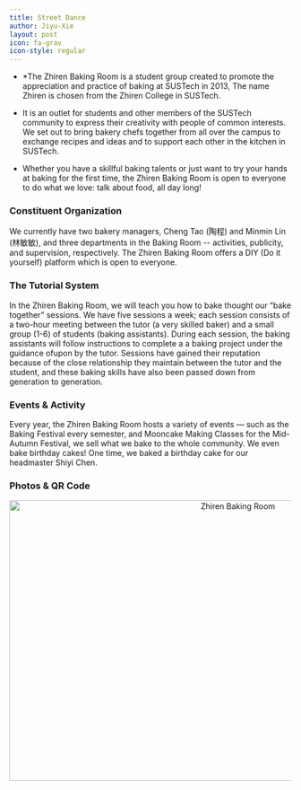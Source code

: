 ```yaml
---
title: Street Dance
author: Jiyu-Xie
layout: post
icon: fa-grav
icon-style: regular
---
```


* *The Zhiren Baking Room is a student group created to promote the appreciation and practice of baking at SUSTech in 2013, The name Zhiren is chosen from the Zhiren College in SUSTech. 

* It is an outlet for students and other members of the SUSTech community to express their creativity with people of common interests. We set out to bring bakery chefs together from all over the campus to exchange recipes and ideas and to support each other in the kitchen in SUSTech. 

* Whether you have a skillful baking talents or just want to try your hands at baking for the first time, the Zhiren Baking Room is open to everyone to do what we love: talk about food, all day long!

### Constituent Organization ###

We currently have two bakery managers, Cheng Tao (陶程) and Minmin Lin (林敏敏), and three departments in the Baking Room -- activities, publicity, and supervision, respectively. The Zhiren Baking Room offers a DIY (Do it yourself) platform which is open to everyone. 
	
### The Tutorial System ###

In the Zhiren Baking Room, we will teach you how to bake thought our “bake together” sessions. We have five sessions a week; each session consists of a two-hour meeting between the tutor (a very skilled baker) and a small group (1-6) of students (baking assistants). During each session, the baking assistants will follow instructions to complete a a baking project under the guidance ofupon by  the tutor. Sessions have gained their reputation because of the close relationship they maintain between the tutor and the student, and these baking skills have also been passed down from generation to generation. 
	
### Events & Activity ###

Every year, the Zhiren Baking Room hosts a variety of events — such as the Baking Festival every semester,  and Mooncake Making Classes for the Mid-Autumn Festival, we sell what we bake to the whole community. We even bake birthday cakes! One time, we baked a birthday cake for our headmaster Shiyi Chen.
	
### Photos & QR Code ###

<div  align="center">    
	<img src="{{ 'assets/images/fulls/greatSciFi_LiuCixin_pic.jpg' | relative_url }}"  width = "800" height = "500" alt="Zhiren Baking Room" />
</div>